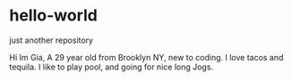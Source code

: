 # hello-world
just another repository

Hi Im Gia,
A 29 year old from Brooklyn NY, new to coding. I love tacos and tequila.
I like to play pool, and going for nice long Jogs.

